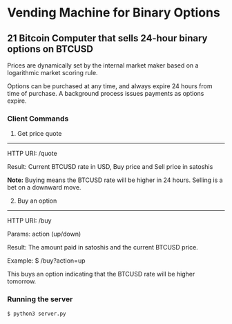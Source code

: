 # Vending Machine for Binary Options

## 21 Bitcoin Computer that sells 24-hour binary options on BTCUSD

Prices are dynamically set by the internal market maker based on a logarithmic market scoring rule.

Options can be purchased at any time, and always expire 24 hours from time of purchase. A background process issues payments as options expire.

### Client Commands

1. Get price quote
--------------------

HTTP URI: /quote

Result: 
  Current BTCUSD rate in USD, Buy price and Sell price in satoshis

<b>Note:</b> Buying means the BTCUSD rate will be higher in 24 hours. Selling is a bet on a downward move. 

2. Buy an option
--------------------

HTTP URI: /buy

Params: action (up/down) 

Result: 
  The amount paid in satoshis and the current BTCUSD price.

Example:
 $ /buy?action=up

This buys an option indicating that the BTCUSD rate will be higher tomorrow.

### Running the server

	$ python3 server.py
